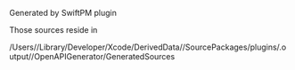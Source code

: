 Generated by SwiftPM plugin

Those sources reside in

/Users/<UserName>/Library/Developer/Xcode/DerivedData/<App>/SourcePackages/plugins/<AppName>.output/<TargetName>/OpenAPIGenerator/GeneratedSources
